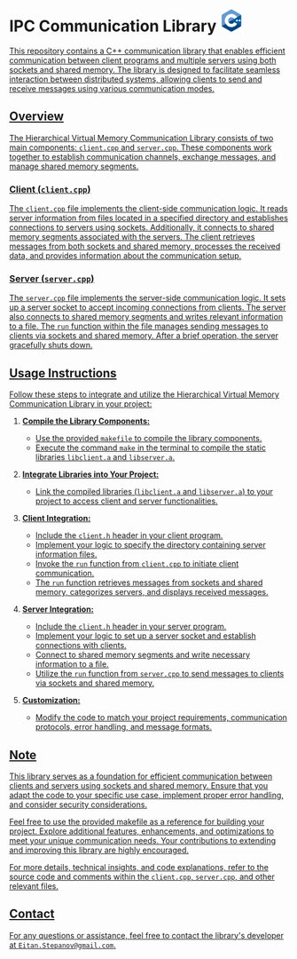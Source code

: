 # IPC Communication Library          </a> <a href="https://www.w3schools.com/cpp/" target="_blank" rel="noreferrer"> <img src="https://raw.githubusercontent.com/devicons/devicon/master/icons/cplusplus/cplusplus-original.svg" alt="cplusplus" width="40" height="40"/>

This repository contains a C++ communication library that enables efficient communication between client programs and multiple servers using both sockets and shared memory. The library is designed to facilitate seamless interaction between distributed systems, allowing clients to send and receive messages using various communication modes.

## Overview

The Hierarchical Virtual Memory Communication Library consists of two main components: `client.cpp` and `server.cpp`. These components work together to establish communication channels, exchange messages, and manage shared memory segments.

### Client (`client.cpp`)

The `client.cpp` file implements the client-side communication logic. It reads server information from files located in a specified directory and establishes connections to servers using sockets. Additionally, it connects to shared memory segments associated with the servers. The client retrieves messages from both sockets and shared memory, processes the received data, and provides information about the communication setup.

### Server (`server.cpp`)

The `server.cpp` file implements the server-side communication logic. It sets up a server socket to accept incoming connections from clients. The server also connects to shared memory segments and writes relevant information to a file. The `run` function within the file manages sending messages to clients via sockets and shared memory. After a brief operation, the server gracefully shuts down.

## Usage Instructions

Follow these steps to integrate and utilize the Hierarchical Virtual Memory Communication Library in your project:

1. **Compile the Library Components:**
   - Use the provided `makefile` to compile the library components.
   - Execute the command `make` in the terminal to compile the static libraries `libclient.a` and `libserver.a`.

2. **Integrate Libraries into Your Project:**
   - Link the compiled libraries (`libclient.a` and `libserver.a`) to your project to access client and server functionalities.

3. **Client Integration:**
   - Include the `client.h` header in your client program.
   - Implement your logic to specify the directory containing server information files.
   - Invoke the `run` function from `client.cpp` to initiate client communication.
   - The `run` function retrieves messages from sockets and shared memory, categorizes servers, and displays received messages.

4. **Server Integration:**
   - Include the `client.h` header in your server program.
   - Implement your logic to set up a server socket and establish connections with clients.
   - Connect to shared memory segments and write necessary information to a file.
   - Utilize the `run` function from `server.cpp` to send messages to clients via sockets and shared memory.

5. **Customization:**
   - Modify the code to match your project requirements, communication protocols, error handling, and message formats.

## Note

This library serves as a foundation for efficient communication between clients and servers using sockets and shared memory. Ensure that you adapt the code to your specific use case, implement proper error handling, and consider security considerations.

Feel free to use the provided makefile as a reference for building your project. Explore additional features, enhancements, and optimizations to meet your unique communication needs. Your contributions to extending and improving this library are highly encouraged.

For more details, technical insights, and code explanations, refer to the source code and comments within the `client.cpp`, `server.cpp`, and other relevant files.

## Contact

For any questions or assistance, feel free to contact the library's developer at `Eitan.Stepanov@gmail.com`.
